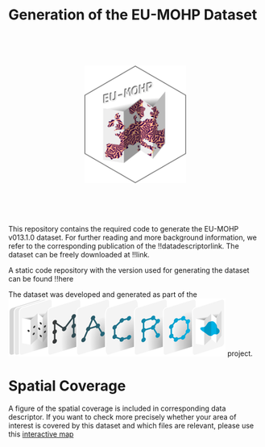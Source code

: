 Generation of the EU-MOHP Dataset
================

<br /> <br /> <br />

<p align="center">
<img width="40%" height="40%" src="README_files/eumohp_logo.svg">
</p>

<br /> <br /> <br />

This repository contains the required code to generate the EU-MOHP
v013.1.0 dataset. For further reading and more background information,
we refer to the corresponding publication of the !!datadescriptorlink.
The dataset can be freely downloaded at !!link.

A static code repository with the version used for generating the
dataset can be found !!here

The dataset was developed and generated as part of the
[<img src="README_files/MACRO_logo.svg">](https://www.bgr.bund.de/EN/Themen/Wasser/Projekte/laufend/F+E/Macro/macro_projektbeschr_en.html?nn=1548270)
project.

# Spatial Coverage

A figure of the spatial coverage is included in corresponding data
descriptor. If you want to check more precisely whether your area of
interest is covered by this dataset and which files are relevant, please
use this [interactive map](https://mxnl.github.io/macro_mohp_feature/)
